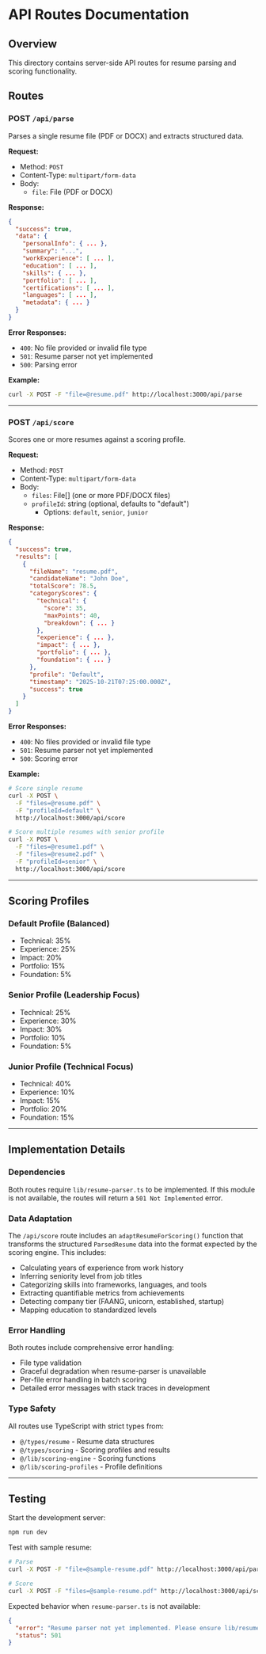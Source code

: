 # API Routes Documentation

## Overview

This directory contains server-side API routes for resume parsing and scoring functionality.

## Routes

### POST `/api/parse`

Parses a single resume file (PDF or DOCX) and extracts structured data.

**Request:**
- Method: `POST`
- Content-Type: `multipart/form-data`
- Body:
  - `file`: File (PDF or DOCX)

**Response:**
```json
{
  "success": true,
  "data": {
    "personalInfo": { ... },
    "summary": "...",
    "workExperience": [ ... ],
    "education": [ ... ],
    "skills": { ... },
    "portfolio": [ ... ],
    "certifications": [ ... ],
    "languages": [ ... ],
    "metadata": { ... }
  }
}
```

**Error Responses:**
- `400`: No file provided or invalid file type
- `501`: Resume parser not yet implemented
- `500`: Parsing error

**Example:**
```bash
curl -X POST -F "file=@resume.pdf" http://localhost:3000/api/parse
```

---

### POST `/api/score`

Scores one or more resumes against a scoring profile.

**Request:**
- Method: `POST`
- Content-Type: `multipart/form-data`
- Body:
  - `files`: File[] (one or more PDF/DOCX files)
  - `profileId`: string (optional, defaults to "default")
    - Options: `default`, `senior`, `junior`

**Response:**
```json
{
  "success": true,
  "results": [
    {
      "fileName": "resume.pdf",
      "candidateName": "John Doe",
      "totalScore": 78.5,
      "categoryScores": {
        "technical": {
          "score": 35,
          "maxPoints": 40,
          "breakdown": { ... }
        },
        "experience": { ... },
        "impact": { ... },
        "portfolio": { ... },
        "foundation": { ... }
      },
      "profile": "Default",
      "timestamp": "2025-10-21T07:25:00.000Z",
      "success": true
    }
  ]
}
```

**Error Responses:**
- `400`: No files provided or invalid file type
- `501`: Resume parser not yet implemented
- `500`: Scoring error

**Example:**
```bash
# Score single resume
curl -X POST \
  -F "files=@resume.pdf" \
  -F "profileId=default" \
  http://localhost:3000/api/score

# Score multiple resumes with senior profile
curl -X POST \
  -F "files=@resume1.pdf" \
  -F "files=@resume2.pdf" \
  -F "profileId=senior" \
  http://localhost:3000/api/score
```

---

## Scoring Profiles

### Default Profile (Balanced)
- Technical: 35%
- Experience: 25%
- Impact: 20%
- Portfolio: 15%
- Foundation: 5%

### Senior Profile (Leadership Focus)
- Technical: 25%
- Experience: 30%
- Impact: 30%
- Portfolio: 10%
- Foundation: 5%

### Junior Profile (Technical Focus)
- Technical: 40%
- Experience: 10%
- Impact: 15%
- Portfolio: 20%
- Foundation: 15%

---

## Implementation Details

### Dependencies

Both routes require `lib/resume-parser.ts` to be implemented. If this module is not available, the routes will return a `501 Not Implemented` error.

### Data Adaptation

The `/api/score` route includes an `adaptResumeForScoring()` function that transforms the structured `ParsedResume` data into the format expected by the scoring engine. This includes:

- Calculating years of experience from work history
- Inferring seniority level from job titles
- Categorizing skills into frameworks, languages, and tools
- Extracting quantifiable metrics from achievements
- Detecting company tier (FAANG, unicorn, established, startup)
- Mapping education to standardized levels

### Error Handling

Both routes include comprehensive error handling:
- File type validation
- Graceful degradation when resume-parser is unavailable
- Per-file error handling in batch scoring
- Detailed error messages with stack traces in development

### Type Safety

All routes use TypeScript with strict types from:
- `@/types/resume` - Resume data structures
- `@/types/scoring` - Scoring profiles and results
- `@/lib/scoring-engine` - Scoring functions
- `@/lib/scoring-profiles` - Profile definitions

---

## Testing

Start the development server:
```bash
npm run dev
```

Test with sample resume:
```bash
# Parse
curl -X POST -F "file=@sample-resume.pdf" http://localhost:3000/api/parse

# Score
curl -X POST -F "files=@sample-resume.pdf" http://localhost:3000/api/score
```

Expected behavior when `resume-parser.ts` is not available:
```json
{
  "error": "Resume parser not yet implemented. Please ensure lib/resume-parser.ts exists.",
  "status": 501
}
```
